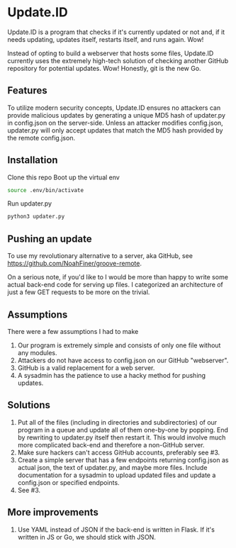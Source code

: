 # Update.ID
Update.ID is a program that checks if it's currently updated or not and, if it needs updating, updates itself, restarts itself, and runs again. Wow!

Instead of opting to build a webserver that hosts some files, Update.ID currently uses the extremely high-tech solution of checking another GitHub repository for potential updates. Wow! Honestly, git is the new Go.

## Features
To utilize modern security concepts, Update.ID ensures no attackers can provide malicious updates by generating a unique MD5 hash of updater.py in config.json on the server-side. Unless an attacker modifies config.json, updater.py will only accept updates that match the MD5 hash provided by the remote config.json.

## Installation
Clone this repo
Boot up the virtual env
```bash
source .env/bin/activate
```
Run updater.py
```bash
python3 updater.py
``` 

## Pushing an update
To use my revolutionary alternative to a server, aka GitHub, see https://github.com/NoahFiner/groove-remote.

On a serious note, if you'd like to I would be more than happy to write some actual back-end code for serving up files. I categorized an architecture of just a few GET requests to be more on the trivial.

## Assumptions
There were a few assumptions I had to make
1) Our program is extremely simple and consists of only one file without any modules.
2) Attackers do not have access to config.json on our GitHub "webserver".
3) GitHub is a valid replacement for a web server.
4) A sysadmin has the patience to use a hacky method for pushing updates.

## Solutions
1) Put all of the files (including in directories and subdirectories) of our program in a queue and update all of them one-by-one by popping. End by rewriting to updater.py itself then restart it. This would involve much more complicated back-end and therefore a non-GitHub server.
2) Make sure hackers can't access GitHub accounts, preferably see #3.
3) Create a simple server that has a few endpoints returning config.json as actual json, the text of updater.py, and maybe more files. Include documentation for a sysadmin to upload updated files and update a config.json or specified endpoints.
4) See #3.

## More improvements
1) Use YAML instead of JSON if the back-end is written in Flask. If it's written in JS or Go, we should stick with JSON.